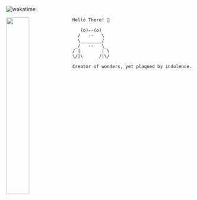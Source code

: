 ![wakatime](https://i.ibb.co/JxWPPwg/wakacuck.png)


<p><img src="https://i.giphy.com/media/QeoaF3EcXMyKA/giphy.webp" align="left" width="35%" style="margin-right: 0.2%; padding-right: 0.2%;"> 

```Hello There! 👋```

```
   (o)--(o)
  /   --   \
  \________/
 _/   --   \_
/ |        | \
\/|\      /|\/

Creator of wonders, yet plagued by indolence.
```
